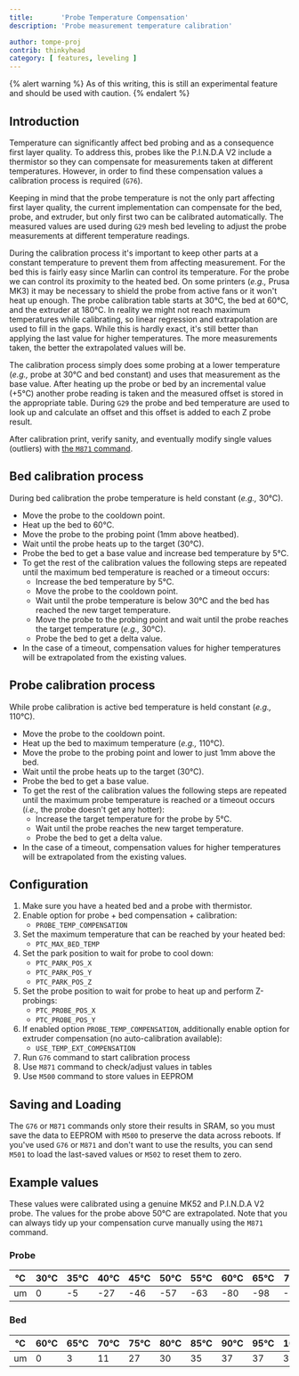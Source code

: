 ```yaml
---
title:       'Probe Temperature Compensation'
description: 'Probe measurement temperature calibration'

author: tompe-proj
contrib: thinkyhead
category: [ features, leveling ]
---
```


{% alert warning %}
As of this writing, this is still an experimental feature and should be used with caution.
{% endalert %}

## Introduction

Temperature can significantly affect bed probing and as a consequence first layer quality. To address this, probes like the P.I.N.D.A V2 include a thermistor so they can compensate for measurements taken at different temperatures. However, in order to find these compensation values a calibration process is required (`G76`).

Keeping in mind that the probe temperature is not the only part affecting first layer quality, the current implementation can compensate for the bed, probe, and extruder, but only first two can be calibrated automatically. The measured values are used during `G29` mesh bed leveling to adjust the probe measurements at different temperature readings.

During the calibration process it's important to keep other parts at a constant temperature to prevent them from affecting measurement. For the bed this is fairly easy since Marlin can control its temperature. For the probe we can control its proximity to the heated bed. On some printers (_e.g.,_ Prusa MK3) it may be necessary to shield the probe from active fans or it won't heat up enough. The probe calibration table starts at 30°C, the bed at 60°C, and the extruder at 180°C. In reality we might not reach maximum temperatures while calibrating, so linear regression and extrapolation are used to fill in the gaps. While this is hardly exact, it's still better than applying the last value for higher temperatures. The more measurements taken, the better the extrapolated values will be.

The calibration process simply does some probing at a lower temperature (_e.g.,_ probe at 30°C and bed constant) and uses that measurement as the base value. After heating up the probe or bed by an incremental value (+5°C) another probe reading is taken and the measured offset is stored in the appropriate table. During `G29` the probe and bed temperature are used to look up and calculate an offset and this offset is added to each Z probe result.

After calibration print, verify sanity, and eventually modify single values (outliers) with [the `M871` command](/docs/gcode/M871.html).

## Bed calibration process
During bed calibration the probe temperature is held constant (_e.g.,_ 30°C).
 - Move the probe to the cooldown point.
 - Heat up the bed to 60°C.
 - Move the probe to the probing point (1mm above heatbed).
 - Wait until the probe heats up to the target (30°C).
 - Probe the bed to get a base value and increase bed temperature by 5°C.
 - To get the rest of the calibration values the following steps are repeated until the maximum bed temperature is reached or a timeout occurs:
   - Increase the bed temperature by 5°C.
   - Move the probe to the cooldown point.
   - Wait until the probe temperature is below 30°C and the bed has reached the new target temperature.
   - Move the probe to the probing point and wait until the probe reaches the target temperature (_e.g.,_ 30°C).
   - Probe the bed to get a delta value.
- In the case of a timeout, compensation values for higher temperatures will be extrapolated from the existing values.

## Probe calibration process
While probe calibration is active bed temperature is held constant (_e.g.,_ 110°C).
 - Move the probe to the cooldown point.
 - Heat up the bed to maximum temperature (_e.g.,_ 110°C).
 - Move the probe to the probing point and lower to just 1mm above the bed.
 - Wait until the probe heats up to the target (30°C).
 - Probe the bed to get a base value.
 - To get the rest of the calibration values the following steps are repeated until the maximum probe temperature is reached or a timeout occurs (_i.e.,_ the probe doesn't get any hotter):
   - Increase the target temperature for the probe by 5°C.
   - Wait until the probe reaches the new target temperature.
   - Probe the bed to get a delta value.
 - In the case of a timeout, compensation values for higher temperatures will be extrapolated from the existing values.
 
## Configuration
1. Make sure you have a heated bed and a probe with thermistor.
2. Enable option for probe + bed compensation + calibration:
    - `PROBE_TEMP_COMPENSATION`
3. Set the maximum temperature that can be reached by your heated bed:
    - `PTC_MAX_BED_TEMP`
3. Set the park position to wait for probe to cool down:
    - `PTC_PARK_POS_X`
    - `PTC_PARK_POS_Y`
    - `PTC_PARK_POS_Z`
4. Set the probe position to wait for probe to heat up and perform Z-probings:
    - `PTC_PROBE_POS_X`
    - `PTC_PROBE_POS_Y`
5. If enabled option `PROBE_TEMP_COMPENSATION`, additionally enable option for extruder compensation (no auto-calibration available):
    - `USE_TEMP_EXT_COMPENSATION`
6. Run `G76` command to start calibration process
7. Use `M871` command to check/adjust values in tables
8. Use `M500` command to store values in EEPROM

## Saving and Loading
The `G76` or `M871` commands only store their results in SRAM, so you must save the data to EEPROM with `M500` to preserve the data across reboots. If you've used `G76` or `M871` and don't want to use the results, you can send `M501` to load the last-saved values or `M502` to reset them to zero.

## Example values
These values were calibrated using a genuine MK52 and P.I.N.D.A V2 probe. The values for the probe above 50°C are extrapolated. Note that you can always tidy up your compensation curve manually using the `M871` command.

### Probe

|°C|30°C|35°C|40°C|45°C|50°C|55°C|60°C|65°C|70°C|75°C|80°C|
|-|-|-|-|-|-|-|-|-|-|-|-|
|um|0|-5|-27|-46|-57|-63|-80|-98|-115|-133|-150|

### Bed

|°C|60°C|65°C|70°C|75°C|80°C|85°C|90°C|95°C|100°C|105°C|110°C|
|-|-|-|-|-|-|-|-|-|-|-|-|
|um|0|3|11|27|30|35|37|37|39|50|55|
